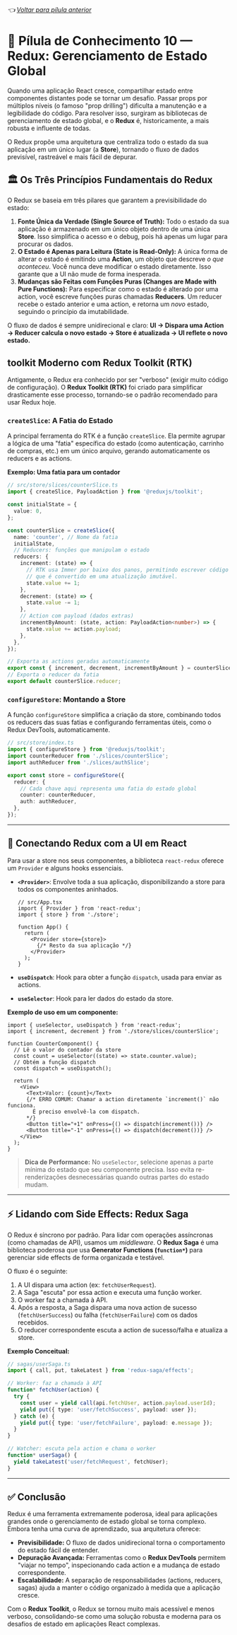 ###### 👈 [Voltar para pílula anterior](https://github.com/ewerton5/reactJS-knowledge-nuggets/blob/main/content/009-spread.md)

# 📘 Pílula de Conhecimento 10 — Redux: Gerenciamento de Estado Global

Quando uma aplicação React cresce, compartilhar estado entre componentes distantes pode se tornar um desafio. Passar props por múltiplos níveis (o famoso "prop drilling") dificulta a manutenção e a legibilidade do código. Para resolver isso, surgiram as bibliotecas de gerenciamento de estado global, e o **Redux** é, historicamente, a mais robusta e influente de todas.

O Redux propõe uma arquitetura que centraliza todo o estado da sua aplicação em um único lugar (a **Store**), tornando o fluxo de dados previsível, rastreável e mais fácil de depurar.

## 🏛️ Os Três Princípios Fundamentais do Redux

O Redux se baseia em três pilares que garantem a previsibilidade do estado:

1.  **Fonte Única da Verdade (Single Source of Truth):** Todo o estado da sua aplicação é armazenado em um único objeto dentro de uma única **Store**. Isso simplifica o acesso e o debug, pois há apenas um lugar para procurar os dados.
2.  **O Estado é Apenas para Leitura (State is Read-Only):** A única forma de alterar o estado é emitindo uma **Action**, um objeto que descreve *o que aconteceu*. Você nunca deve modificar o estado diretamente. Isso garante que a UI não mude de forma inesperada.
3.  **Mudanças são Feitas com Funções Puras (Changes are Made with Pure Functions):** Para especificar como o estado é alterado por uma action, você escreve funções puras chamadas **Reducers**. Um reducer recebe o estado anterior e uma action, e retorna um *novo* estado, seguindo o princípio da imutabilidade.

O fluxo de dados é sempre unidirecional e claro:
**UI → Dispara uma Action → Reducer calcula o novo estado → Store é atualizada → UI reflete o novo estado.**

##  toolkit Moderno com Redux Toolkit (RTK)

Antigamente, o Redux era conhecido por ser "verboso" (exigir muito código de configuração). O **Redux Toolkit (RTK)** foi criado para simplificar drasticamente esse processo, tornando-se o padrão recomendado para usar Redux hoje.

### `createSlice`: A Fatia do Estado

A principal ferramenta do RTK é a função `createSlice`. Ela permite agrupar a lógica de uma "fatia" específica do estado (como autenticação, carrinho de compras, etc.) em um único arquivo, gerando automaticamente os reducers e as actions.

**Exemplo: Uma fatia para um contador**
```ts
// src/store/slices/counterSlice.ts
import { createSlice, PayloadAction } from '@reduxjs/toolkit';

const initialState = {
  value: 0,
};

const counterSlice = createSlice({
  name: 'counter', // Nome da fatia
  initialState,
  // Reducers: funções que manipulam o estado
  reducers: {
    increment: (state) => {
      // RTK usa Immer por baixo dos panos, permitindo escrever código "mutável"
      // que é convertido em uma atualização imutável.
      state.value += 1;
    },
    decrement: (state) => {
      state.value -= 1;
    },
    // Action com payload (dados extras)
    incrementByAmount: (state, action: PayloadAction<number>) => {
      state.value += action.payload;
    },
  },
});

// Exporta as actions geradas automaticamente
export const { increment, decrement, incrementByAmount } = counterSlice.actions;
// Exporta o reducer da fatia
export default counterSlice.reducer;
```

### `configureStore`: Montando a Store

A função `configureStore` simplifica a criação da store, combinando todos os reducers das suas fatias e configurando ferramentas úteis, como o Redux DevTools, automaticamente.

```ts
// src/store/index.ts
import { configureStore } from '@reduxjs/toolkit';
import counterReducer from './slices/counterSlice';
import authReducer from './slices/authSlice';

export const store = configureStore({
  reducer: {
    // Cada chave aqui representa uma fatia do estado global
    counter: counterReducer,
    auth: authReducer,
  },
});
```

---

## 🔗 Conectando Redux com a UI em React

Para usar a store nos seus componentes, a biblioteca `react-redux` oferece um `Provider` e alguns hooks essenciais.

* **`<Provider>`**: Envolve toda a sua aplicação, disponibilizando a store para todos os componentes aninhados.
    ```tsx
    // src/App.tsx
    import { Provider } from 'react-redux';
    import { store } from './store';

    function App() {
      return (
        <Provider store={store}>
          {/* Resto da sua aplicação */}
        </Provider>
      );
    }
    ```

* **`useDispatch`**: Hook para obter a função `dispatch`, usada para enviar as actions.
* **`useSelector`**: Hook para ler dados do estado da store.

**Exemplo de uso em um componente:**
```tsx
import { useSelector, useDispatch } from 'react-redux';
import { increment, decrement } from './store/slices/counterSlice';

function CounterComponent() {
  // Lê o valor do contador da store
  const count = useSelector((state) => state.counter.value);
  // Obtém a função dispatch
  const dispatch = useDispatch();

  return (
    <View>
      <Text>Valor: {count}</Text>
      {/* ERRO COMUM: Chamar a action diretamente `increment()` não funciona.
        É preciso envolvê-la com dispatch.
      */}
      <Button title="+1" onPress={() => dispatch(increment())} />
      <Button title="-1" onPress={() => dispatch(decrement())} />
    </View>
  );
}
```
> **Dica de Performance:** No `useSelector`, selecione apenas a parte mínima do estado que seu componente precisa. Isso evita re-renderizações desnecessárias quando outras partes do estado mudam.

---

## ⚡ Lidando com Side Effects: Redux Saga

O Redux é síncrono por padrão. Para lidar com operações assíncronas (como chamadas de API), usamos um *middleware*. O **Redux Saga** é uma biblioteca poderosa que usa **Generator Functions (`function*`)** para gerenciar side effects de forma organizada e testável.

O fluxo é o seguinte:
1.  A UI dispara uma action (ex: `fetchUserRequest`).
2.  A Saga "escuta" por essa action e executa uma função worker.
3.  O worker faz a chamada à API.
4.  Após a resposta, a Saga dispara uma nova action de sucesso (`fetchUserSuccess`) ou falha (`fetchUserFailure`) com os dados recebidos.
5.  O reducer correspondente escuta a action de sucesso/falha e atualiza a store.

**Exemplo Conceitual:**
```ts
// sagas/userSaga.ts
import { call, put, takeLatest } from 'redux-saga/effects';

// Worker: faz a chamada à API
function* fetchUser(action) {
  try {
    const user = yield call(api.fetchUser, action.payload.userId);
    yield put({ type: 'user/fetchSuccess', payload: user });
  } catch (e) {
    yield put({ type: 'user/fetchFailure', payload: e.message });
  }
}

// Watcher: escuta pela action e chama o worker
function* userSaga() {
  yield takeLatest('user/fetchRequest', fetchUser);
}
```

---

## ✅ Conclusão

Redux é uma ferramenta extremamente poderosa, ideal para aplicações grandes onde o gerenciamento de estado global se torna complexo. Embora tenha uma curva de aprendizado, sua arquitetura oferece:

* **Previsibilidade:** O fluxo de dados unidirecional torna o comportamento do estado fácil de entender.
* **Depuração Avançada:** Ferramentas como o **Redux DevTools** permitem "viajar no tempo", inspecionando cada action e a mudança de estado correspondente.
* **Escalabilidade:** A separação de responsabilidades (actions, reducers, sagas) ajuda a manter o código organizado à medida que a aplicação cresce.

Com o **Redux Toolkit**, o Redux se tornou muito mais acessível e menos verboso, consolidando-se como uma solução robusta e moderna para os desafios de estado em aplicações React complexas.
